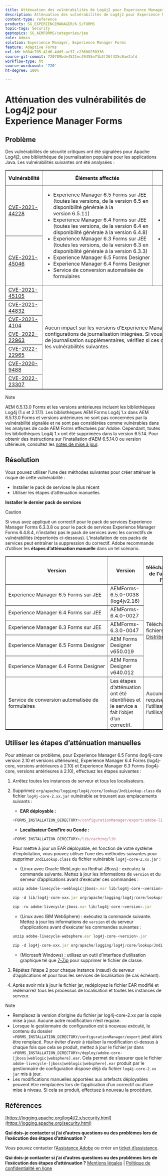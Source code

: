 ```yaml
---
title: Atténuation des vulnérabilités de Log4j2 pour Experience Manager Forms
description: Atténuation des vulnérabilités de Log4j2 pour Experience Manager Forms
content-type: reference
products: SG_EXPERIENCEMANAGER/6.5/FORMS
topic-tags: Security
geptopics: SG_AEMFORMS/categories/jee
role: Admin
solution: Experience Manager, Experience Manager Forms
feature: Adaptive Forms
exl-id: b084c705-41d6-4dd5-ac37-c23600250336
source-git-commit: 720789bde4521ec49455e71b3f26f425c0ae2afd
workflow-type: ht
source-wordcount: '720'
ht-degree: 100%

---
```


# Atténuation des vulnérabilités de Log4j2 pour Experience Manager Forms

## Problème

Des vulnérabilités de sécurité critiques ont été signalées pour Apache Log4j2, une bibliothèque de journalisation populaire pour les applications Java. Les vulnérabilités suivantes ont été analysées :

<table border="1">
  <tr>
    <th>Vulnérabilité</th>
    <th>Éléments affectés</th>
    <th>Qu’est-ce qui n’est pas impacté ?</th>
    <th>Statut</th>
  </tr>
  <tr>
    <td><a href="https://cve.mitre.org/cgi-bin/cvename.cgi?name=2021-44228">CVE-2021-44228</a></td>
    <td rowspan="2">
      <ul>
        <li>Experience Manager 6.5 Forms sur JEE (toutes les versions, de la version 6.5 en disponibilité générale à la version 6.5.11)</li>
        <li>Experience Manager 6.4 Forms sur JEE (toutes les versions, de la version 6.4 en disponibilité générale à la version 6.4.8)</li>
        <li>Experience Manager 6.3 Forms sur JEE (toutes les versions, de la version 6.3 en disponibilité générale à la version 6.3.3)</li>
        <li>Experience Manager 6.5 Forms Designer</li>
        <li>Experience Manager 6.4 Forms Designer</li>
        <li>Service de conversion automatisée de formulaires</li>
      </ul>
    </td>
    <td rowspan="2">
      <ul>
        <li>Workbench Experience Manager Forms (toutes les versions)</li>
        <li>Experience Manager Forms sur OSGi (toutes les versions)</li>
      </ul>
    </td>
    <td rowspan="2">
      Ces problèmes ont été corrigés. Consultez la section <strong>Résolution</strong> pour connaître les étapes de correction et d’atténuation.
    </td>
  </tr>
  <tr>
    <td><a href="https://cve.mitre.org/cgi-bin/cvename.cgi?name=2021-45046">CVE-2021-45046</a></td>
  </tr>
  <tr>
    <td><a href="https://cve.mitre.org/cgi-bin/cvename.cgi?name=CVE-2021-45105">CVE-2021-45105</a></td>
    <td rowspan="9" colspan="2">
      Aucun impact sur les versions d’Experience Manager Forms pour les configurations de journalisation intégrées. Si vous disposez de configurations de journalisation supplémentaires, vérifiez si ces configurations présentent les vulnérabilités suivantes.
    </td>
  </tr>
  <tr><td><a href="https://cve.mitre.org/cgi-bin/cvename.cgi?name=2021-44832">CVE-2021-44832</a></td><td></td></tr>
  <tr><td><a href="https://cve.mitre.org/cgi-bin/cvename.cgi?name=2021-4104">CVE-2021-4104</a></td><td></td></tr>
  <tr><td><a href="https://cve.mitre.org/cgi-bin/cvename.cgi?name=CVE-2022-22963">CVE-2022-22963</a></td><td></td></tr>
  <tr><td><a href="https://cve.mitre.org/cgi-bin/cvename.cgi?name=CVE-2022-22965">CVE-2022-22965</a></td><td></td></tr>
  <tr><td><a href="https://cve.mitre.org/cgi-bin/cvename.cgi?name=CVE-2020-9488">CVE-2020-9488</a></td><td></td></tr>
  <tr><td><a href="https://cve.mitre.org/cgi-bin/cvename.cgi?name=CVE-2022-23302">CVE-2022-23307</a></td><td></td></tr>
</table>

>[!NOTE]
> 
> AEM 6.5.13.0 Forms et les versions antérieures incluent les bibliothèques Log4j (1.x et 2.17.1). Les bibliothèques AEM Forms Log4j 1.x dans AEM 6.5.13.0 Forms et versions antérieures ne sont pas concernées par la vulnérabilité signalée et ne sont pas considérées comme vulnérables dans les analyses de code AEM Forms effectuées par Adobe. Cependant, toutes les bibliothèques Log4j 1.x ont été supprimées dans la version 6.5.14. Pour obtenir des instructions sur l’installation d’AEM 6.5.14.0 ou version ultérieure, consultez les [notes de mise à jour](https://experienceleague.adobe.com/fr/docs/experience-manager-65/content/release-notes/release-notes).

## Résolution

Vous pouvez utiliser l’une des méthodes suivantes pour créer atténuer le risque de cette vulnérabilité :

* Installer le pack de services le plus récent
* Utiliser les étapes d’atténuation manuelles

**Installer le dernier pack de services**

>[!CAUTION]
> 
> Si vous avez appliqué un correctif pour le pack de services Experience Manager Forms 6.3.3.8 ou pour le pack de services Experience Manager Forms 6.4.8.4, n’installez pas le pack de services avec les correctifs de vulnérabilités (répertoriés ci-dessous). L’installation de ces packs de services peut entraîner la suppression du correctif. Adobe recommande d’utiliser les **étapes d’atténuation manuelle** dans un tel scénario.

<table border="1" cellpadding="8" cellspacing="0">
  <thead>
    <tr>
      <th>Version</th>
      <th>Version</th>
      <th>Lien de téléchargement/action de l’utilisateur ou de l’utilisatrice</th>
    </tr>
  </thead>
  <tbody>
    <tr>
      <td>Experience Manager 6.5 Forms sur JEE</td>
      <td>AEMForms-6.5.0-0038 (log4jv2.16)</td>
      <td rowspan="5">Téléchargez les fichiers à partir de la <a href="https://auth.services.adobe.com/en_US/index.html?callback=https%3A%2F%2Fims-na1.adobelogin.com%2Fims%2Fadobeid%2Fexc_app%2FAdobeID%2Ftoken%3Fredirect_uri%3Dhttps%253A%252F%252Fexperience.adobe.com%252F%2523old_hash%253Dold_hash%253D%252523%25252Fdownloads%2526from_ims%253Dtrue%253Fclient_id%253Dexc_app%2526api%253Dauthorize%2526scope%253Dab.manage%252Caccount_cluster.read%252Cadditional_info%252Cadditional_info.job_function%252Cadditional_info.projectedProductContext%252Cadditional_info.roles%252CAdobeID%252Cadobeio.appregistry.read%252Cadobeio_api%252Caudiencemanager_api%252Ccreative_cloud%252Cmps%252Copenid%252Corg.read%252Cpps.read%252Cread_organizations%252Cread_pc%252Cread_pc.acp%252Cread_pc.dma_tartan%252Csession%26state%3D%257B%2522jslibver%2522%253A%2522v2-v0.31.0-2-g1e8a8a8%2522%252C%2522nonce%2522%253A%25223811059492261787%2522%257D%26code_challenge_method%3Dplain%26use_ms_for_expiry%3Dtrue&amp;client_id=exc_app&amp;scope=ab.manage%2Caccount_cluster.read%2Cadditional_info%2Cadditional_info.job_function%2Cadditional_info.projectedProductContext%2Cadditional_info.roles%2CAdobeID%2Cadobeio.appregistry.read%2Cadobeio_api%2Caudiencemanager_api%2Ccreative_cloud%2Cmps%2Copenid%2Corg.read%2Cpps.read%2Cread_organizations%2Cread_pc%2Cread_pc.acp%2Cread_pc.dma_tartan%2Csession&amp;state=%7B%22jslibver%22%3A%22v2-v0.31.0-2-g1e8a8a8%22%2C%22nonce%22%3A%223811059492261787%22%7D&amp;relay=2cf36844-ac87-4b40-a6fe-9a06cd0a01b8&amp;locale=en_US&amp;flow_type=token&amp;dctx_id=v%3A2%2Cs%2Cf%2Cb8e64530-b013-11ee-a6c1-e721bdec0171&amp;idp_flow_type=login&amp;response_type=token&amp;profile_filter=%7B%22findFirst%22%3Atrue%2C+%22fallbackToAA%22%3Atrue%2C+%22preferForwardProfile%22%3Atrue%2C+%22searchEntireCluster%22%3Afalse%7D%3B+hasPC%28%22dma_tartan%22%29&amp;code_challenge_method=plain&amp;redirect_uri=https%3A%2F%2Fexperience.adobe.com%2F%23old_hash%3Dold_hash%3D%2523%252Fdownloads%26from_ims%3Dtrue%3Fclient_id%3Dexc_app%26api%3Dauthorize%26scope%3Dab.manage%2Caccount_cluster.read%2Cadditional_info%2Cadditional_info.job_function%2Cadditional_info.projectedProductContext%2Cadditional_info.roles%2CAdobeID%2Cadobeio.appregistry.read%2Cadobeio_api%2Caudiencemanager_api%2Ccreative_cloud%2Cmps%2Copenid%2Corg.read%2Cpps.read%2Cread_organizations%2Cread_pc%2Cread_pc.acp%2Cread_pc.dma_tartan%2Csession&amp;use_ms_for_expiry=true#/">Distribution logicielle</a>.</td>
    </tr>
    <tr>
      <td>Experience Manager 6.4 Forms sur JEE</td>
      <td>AEMForms-6.4.0-0027</td>
    </tr>
    <tr>
      <td>Experience Manager 6.3 Forms sur JEE</td>
      <td>AEMForms-6.3.0-0047</td>
    </tr>
    <tr>
      <td>Experience Manager 6.5 Forms Designer</td>
      <td>AEM Forms Designer v650.019</td>
    </tr>
    <tr>
      <td>Experience Manager 6.4 Forms Designer</td>
      <td>AEM Forms Designer v640.012</td>
    </tr>
    <tr>
      <td>Service de conversion automatisée de formulaires</td>
      <td>Les étapes d’atténuation ont été identifiées et le service a fait l’objet d’un correctif.</td>
      <td>Aucune action n’est requise de la part de l’utilisateur ou de l’utilisatrice.</td>
    </tr>
  </tbody>
</table>

## Utiliser les étapes d’atténuation manuelles

Pour atténuer ce problème, pour Experience Manager 6.5 Forms (log4j-core version 2.10 et versions ultérieures), Experience Manager 6.4 Forms (log4j-core, versions antérieures à 2.10) et Experience Manager 6.3 Forms (log4j-core, versions antérieures à 2.10), effectuez les étapes suivantes :

1. Arrêtez toutes les instances de serveur et tous les localisateurs.

1. Supprimez `org/apache/logging/log4j/core/lookup/JndiLookup.class` du fichier `log4j-core-2.xx.jar` vulnérable se trouvant aux emplacements suivants :

   * **EAR déployable :**

   ```javascript
   <FORMS_INSTALLATION_DIRECTORY>/configurationManager/export/adobe-livecycle-[jboss|weblogic|websphere].ear
   ```

   * **Localisateur GemFire ou Geode :**

   ```javascript
   <FORMS_INSTALLATION_DIRECTORY>/lib/caching/lib
   ```

   Pour mettre à jour un EAR déployable, en fonction de votre système d’exploitation, vous pouvez utiliser l’une des méthodes suivantes pour supprimer `JndiLookup.class` du fichier vulnérable `log4j-core-2.xx.jar` :

   * (Linux avec Oracle WebLogic ou Redhat JBoss) : exécutez la commande suivante. Mettez à jour les informations de `version` et du serveur d’applications avant d’exécuter ces commandes :

   ```javascript
   unzip adobe-livecycle-<weblogic|jboss>.ear lib/log4j-core-<version>.jar
   ```

   ```javascript
   zip -d lib/log4j-core-xxx.jar org/apache/logging/log4j/core/lookup/JndiLookup.  class
   ```

   ```javascript
   zip -ru adobe-livecycle-jboss.ear lib/log4j-core-<version>.jar
   ```

   * (Linux avec IBM WebSphere) : exécutez la commande suivante. Mettez à jour les informations de `version` et du serveur d’applications avant d’exécuter les commandes suivantes :

   ```javascript
   unzip adobe-livecycle-websphere.ear log4j-core-<version>.jar
   ```

   ```javascript
   zip -d log4j-core-xxx.jar org/apache/logging/log4j/core/lookup/JndiLookup.class
   ```

   * (Microsoft Windows) : utilisez un outil d’interface d’utilisation graphique tel que [7-Zip](https://www.7-zip.org/) pour supprimer le fichier de classe.
1. Répétez l’étape 2 pour chaque instance (nœud) du serveur d’applications et pour tous les services de localisation (le cas échéant).

1. Après avoir mis à jour le fichier jar, redéployez le fichier EAR modifié et redémarrez tous les processus de localisation et toutes les instances de serveur.

>[!NOTE]
> 
> * Remplacez la version d’origine du fichier jar log4j-core-2.xx par la copie mise à jour. Aucune autre modification n’est requise.
> * Lorsque le gestionnaire de configuration est à nouveau exécuté, le contenu du dossier `<FORMS_INSTALLATION_DIRECTORY/configurationManager/export` peut alors être remplacé.   Pour éviter d’avoir à réaliser la modification ci-dessus à chaque fois que cela se produit, mettez à jour le fichier jar dans `<FORMS_INSTALLATION_DIRECTORY>/deploy/adobe-core-[jboss|weblogic|websphere].ear`. Cela permet de s’assurer que le fichier `adobe-livecycle-[jboss|weblogic|websphere].ear` produit par le gestionnaire de configuration dispose déjà du fichier `log4j-core-2.xx jar` mis à jour.
> * Les modifications manuelles apportées aux artefacts déployables peuvent être remplacées lors de l’application d’un correctif ou d’une mise à niveau. Si cela se produit, effectuez à nouveau la procédure.

## Références

[https://logging.apache.org/log4j/2.x/security.html](https://logging.apache.org/security.html)

**Qui dois-je contacter si j’ai d’autres questions ou des problèmes lors de l’exécution des étapes d’atténuation ?**

Vous pouvez contacter l’[Assistance Adobe](https://experienceleague.adobe.com/fr?lang=fr&support-solution=Experience+Manager#support) ou créer un [ticket d’assistance](https://experienceleague.adobe.com/fr/docs/customer-one/using/home#submit-ticket).

**Qui dois-je contacter si j’ai d’autres questions ou des problèmes lors de l’exécution des étapes d’atténuation ?**
[Mentions légales](https://helpx.adobe.com/fr/legal/legal-notices.html) | [Politique de confidentialité en ligne](https://www.adobe.com/privacy.html)
